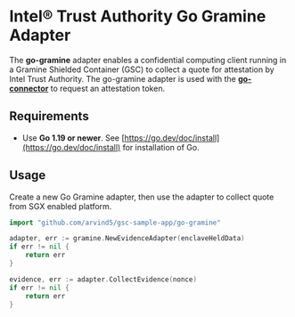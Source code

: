 # Intel® Trust Authority Go Gramine Adapter

The **go-gramine** adapter enables a confidential computing client running in a Gramine Shielded Container (GSC) to collect a quote for attestation by Intel Trust Authority. The go-gramine adapter is used with the [**go-connector**](https://github.com/intel/trustauthority-client-for-go/tree/main/go-connector) to request an attestation token. 

## Requirements

- Use **Go 1.19 or newer**. See [https://go.dev/doc/install](https://go.dev/doc/install) for installation of Go.

## Usage

Create a new Go Gramine adapter, then use the adapter to collect quote from SGX enabled platform. 

```go
import "github.com/arvind5/gsc-sample-app/go-gramine"

adapter, err := gramine.NewEvidenceAdapter(enclaveHeldData)
if err != nil {
    return err
}

evidence, err := adapter.CollectEvidence(nonce)
if err != nil {
    return err
}
```
